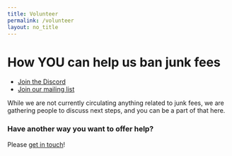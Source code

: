```yaml
---
title: Volunteer
permalink: /volunteer
layout: no_title
---
```


# How YOU can help us ban junk fees 

<!-- ### [Sign the petition](/sign) -->

* [Join the Discord](https://discord.gg/d9xz7AKaMB)
* [Join our mailing list](/subscribe)


While we are not currently circulating anything related to junk fees, we are gathering people to discuss next steps,
and you can be a part of that here.

<!-- ### Volunteer as a petition circulator

To ciculate the petition, the sole qualification is that **you must be at least 18 years old**. (People who live elsewhere in the Bay, this is your chance to help!)

This is probably the **single best thing you can do to help**.

If we’re going to reach our goal of 15,000 signatures, we'll need a lot of circulators.
If you’ve never circulated a petition before, don’t worry! We can teach everything you need to know.
Even if you’re not comfortable awkwardly approaching strangers to ask, you can just casually circulate among people you already know! Show your work friends. Bring your clipboard along to a party (that’s not too weird is it?). Talk to your friends in the city; every signature helps!
If you want to volunteer, the first thing you'll need to do is find us to pick up a clipboard, petition packet, and pens!
If nothing here works for you, reach out to [reach out to us to arrange a pickup](/contact)!

<iframe
  src="https://lu.ma/embed/calendar/cal-rSrbr2c4ntwC7lb/events"
  width="600"
  height="450"
  frameborder="0"
  style="border: 1px solid #bfcbda88; border-radius: 4px;"
  allowfullscreen=""
  aria-hidden="false"
  tabindex="0"
></iframe>

[View the full calendar and RSVP on Luma](https://lu.ma/calendar/cal-rSrbr2c4ntwC7lb). 

Please RSVP on Luma (or if you're having trouble, just [shoot us a message](/contact)) beforehand so we can make sure to have materials for you!
If you want to get ahead, you can also read our ["Hitchhiker’s Guide to Circulating a Petition in San Francisco"](https://docs.google.com/document/d/1YkOkqOgwv39OfEZygB8f8RJuACUxyqk9E85v2wvC7oY) training document. -->

### Have another way you want to offer help?

Please [get in touch](/contact)!